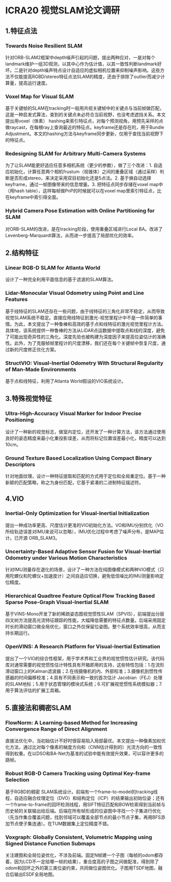 # ICRA20 视觉SLAM论文调研
## 1.特征点法
### Towards Noise Resilient SLAM
针对ORB-SLAM2框架中depth噪声引起的问题，提出两种应对，一是对每个landmark维护一组3D观测，以其中心作为估计值，以其一致性判断landmark好坏。二是针对depth噪声特点设计自适应的虚拟相机位置来抑制噪声影响。这些方法不仅能提高RGBD/stereo特征点法SLAM的精度，还由于排除了outlier而减少计算量，提高运行速度。

### Voxel Map for Visual SLAM
基于关键帧的SLAM在tracking时一般用共视关键帧中的关键点与当前帧做匹配，这是一种启发式算法，查到的关键点未必符合当前视野，也没考虑遮挡关系。本文提出用voxel（体素） hashing来索引特征点，对每个预测视角，用预先采样的点做raycast，在每根ray上查询最近的特征点。keyframe还是存在的，用于Bundle Adjustment。本文的hashing方法与keyframe同步更新，仅用于查找当前视野下的特征点。

### Redesigning SLAM for Arbitrary Multi-Camera Systems
为了让SLAM能更好适应任意多相机系统（更少的参数），做了三个改进：1. 自适应初始化，计算任意两个相机frustum（视锥体）之间的重叠区域（通过采样）判断是否形成stereo，来决定采用双目初始化还是5点法。2. 基于熵自动选择keyframe，通过一帧图像带来的信息增量。3. 把特征点同步存储在voxel map中（用hash table），这样每帧做PnP的时候就可以在voxel map里索引特征点，比在keyframe中索引得全面。

### Hybrid Camera Pose Estimation with Online Partitioning for SLAM
对ORB-SLAM的改进，是在tracking阶段，使用重叠区域进行Local BA。改进了Levenberg-Marquardt算法，从而进一步提高了局部优化的效率。

## 2.结构特征
### Linear RGB-D SLAM for Atlanta World
设计了一种完全利用平面信息的基于滤波的SLAM算法。

### Lidar-Monocular Visual Odometry using Point and Line Features
基于线特征的SLAM还存在一些问题，由于线特征的三角化非常不稳定，从而导致视觉SLAM系统不稳定。直接应用线特征到激光-视觉里程计中不是一件简单的事情。为此，本文提出了一种鲁棒和高效的基于点和线特征的激光视觉里程计方法。具体地，该系统提供一种鲁棒的方法从LiDAR点运数据中提取点和线的深度，避免了可能出现奇异性的三角化。深度先验也被构建为深度因子来提高位姿估计的准确性。此外，为了克服帧帧里程计的尺度漂移，我们还在每个关键帧中恢复尺度，通过新的尺度修正优化方案。

### StructVIO: Visual-Inertial Odometry With Structural Regularity of Man-Made Environments
基于点和线特征，利用了Atlanta World假设的VIO系统设计。

## 3.特殊视觉特征
### Ultra-High-Accuracy Visual Marker for Indoor Precise Positioning
设计了一种新的视觉标志，做室内定位，还开发了一种计算方法，该方法通过使用良好的姿态精度来最小化重投影误差，从而将标记位置误差最小化，精度可以达到10cm。

### Ground Texture Based Localization Using Compact Binary Descriptors
针对地面纹理，设计一种特征提取和匹配的方式用于定位和全局重定位。基于一种新颖的匹配策略，称之为身份匹配，它基于紧凑的二进制特征描述符。

## 4.VIO
### Inertial-Only Optimization for Visual-Inertial Initialization
提出一种成功率更高、尺度估计更准的VIO初始化方法。VO和IMU分别优化（VO所给轨迹误差对IMU来说可以忽略），IMU优化过程中考虑了噪声分布，是MAP估计。已开源 ORB_SLAM3。

### Uncertainty-Based Adaptive Sensor Fusion for Visual-Inertial Odometry under Various Motion Characteristics
针对IMU测量存在退化的场景，设计了一种方法在纯图像模式和两种VIO模式（只用陀螺仪和陀螺仪+加速度计）之间自适应切换，避免低信噪比的IMU测量影响定位精度。

### Hierarchical Quadtree Feature Optical Flow Tracking Based Sparse Pose-Graph Visual-Inertial SLAM
基于VINS-Mono开发了新的稀疏姿态图视觉惯性SLAM（SPVIS），前端提出分层四叉树方法提高光流特征跟踪的性能，大幅降低需要的特征点数量。后端采用固定时长的滑动窗口做全局优化，窗口之外仅保留位姿图。整个系统效率很高，从而支持长期运行。

### OpenVINS: A Research Platform for Visual-Inertial Estimation
提出了一个VIO的综合性框架，用于学术界和工业界的视觉惯性估计研究。该代码库对通常需要的视觉惯性估计特性具有开箱即用的支持，这些特性包括：1.在流形滑动窗口上的Kalman滤波器；2.在线摄像机的内、外部校准；3.摄像机到惯性传感器的时间偏移校准；4.具有不同表示和一致的首次估计 Jacobian（FEJ）处理的SLAM地标；5.用于状态管理的模块式系统；6.可扩展视觉惯性系统模拟器；7.用于算法评估的扩展工具箱。

## 5.直接法和稠密SLAM
### FlowNorm: A Learning-based Method for Increasing Convergence Range of Direct Alignment
直接法优化中，当初始估计不好时很容易陷入局部最优。本文提出一种像素加权优化方法，通过比对每个像素的梯度方向和（CNN估计得到的）光流方向的一致性得到权重。在以DSO和BA-Net为基准的试验中能有效提升效果，可以容许更多的跳帧。

### Robust RGB-D Camera Tracking using Optimal Key-frame Selection
基于RGBD的稠密 SLAM系统设计。前端有一个frame-to-model的tracking线程，自适应融合纹理定位（DVO）和结构定位（ICP）的结果输出初始位姿；还有一个frame-to-frame的回环检测线程，用SIFT特征匹配和BOW检索得到当前帧与历史帧的关联输出给后端。后端在所有帧形成的位姿图中寻找一个子集进行优化（先当作集合覆盖问题，找到邻域可以覆盖全部节点的最小节点子集，再用BFS添加节点使子集连通）。在TUM数据集上定位精度不错。

### Voxgraph: Globally Consistent, Volumetric Mapping using Signed Distance Function Submaps
关注建图和全局位姿优化，不涉及前端。固定N帧建一个子图（每帧的odom都存着，因为LCD不一定给哪一帧的结果），重合度高的子图之间做配准，得到除了odom和回环之外的第三类位姿约束，共同做位姿图优化。子图用TSDF地图，融合后输出ESDF全局地图。

























